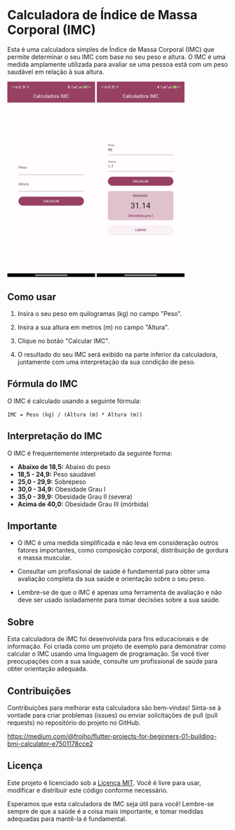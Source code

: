 # Calculadora de Índice de Massa Corporal (IMC)



Esta é uma calculadora simples de Índice de Massa Corporal (IMC) que permite determinar o seu IMC com base no seu peso e altura. O IMC é uma medida amplamente utilizada para avaliar se uma pessoa está com um peso saudável em relação à sua altura.

<img src="./assets/img002.jpeg?raw=true" width="200" />
<img src="./assets/img001.jpeg?raw=true" width="200" />

## Como usar

1. Insira o seu peso em quilogramas (kg) no campo "Peso".

2. Insira a sua altura em metros (m) no campo "Altura".

3. Clique no botão "Calcular IMC".

4. O resultado do seu IMC será exibido na parte inferior da calculadora, juntamente com uma interpretação da sua condição de peso.

## Fórmula do IMC

O IMC é calculado usando a seguinte fórmula:

```
IMC = Peso (kg) / (Altura (m) * Altura (m))
```

## Interpretação do IMC

O IMC é frequentemente interpretado da seguinte forma:

- **Abaixo de 18,5:** Abaixo do peso
- **18,5 - 24,9:** Peso saudável
- **25,0 - 29,9:** Sobrepeso
- **30,0 - 34,9:** Obesidade Grau I
- **35,0 - 39,9:** Obesidade Grau II (severa)
- **Acima de 40,0:** Obesidade Grau III (mórbida)

## Importante

- O IMC é uma medida simplificada e não leva em consideração outros fatores importantes, como composição corporal, distribuição de gordura e massa muscular.

- Consultar um profissional de saúde é fundamental para obter uma avaliação completa da sua saúde e orientação sobre o seu peso.

- Lembre-se de que o IMC é apenas uma ferramenta de avaliação e não deve ser usado isoladamente para tomar decisões sobre a sua saúde.

## Sobre

Esta calculadora de IMC foi desenvolvida para fins educacionais e de informação. Foi criada como um projeto de exemplo para demonstrar como calcular o IMC usando uma linguagem de programação. Se você tiver preocupações com a sua saúde, consulte um profissional de saúde para obter orientação adequada.

## Contribuições

Contribuições para melhorar esta calculadora são bem-vindas! Sinta-se à vontade para criar problemas (issues) ou enviar solicitações de pull (pull requests) no repositório do projeto no GitHub.

https://medium.com/@frojho/flutter-projects-for-beginners-01-building-bmi-calculator-e7501178cce2

## Licença

Este projeto é licenciado sob a [Licença MIT](LICENSE). Você é livre para usar, modificar e distribuir este código conforme necessário.

Esperamos que esta calculadora de IMC seja útil para você! Lembre-se sempre de que a saúde é a coisa mais importante, e tomar medidas adequadas para mantê-la é fundamental.